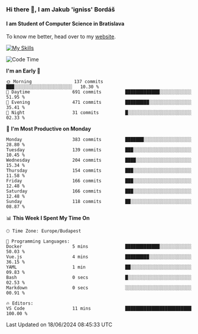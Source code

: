 ### Hi there 👋, I am Jakub 'igniss' Bordáš

#### I am Student of Computer Science in Bratislava
To know me better, head over to my [website](https://bordas.sk).

[![My Skills](https://skillicons.dev/icons?i=js,html,css,figma,svelte,java,kotlin,python,postgresql,typescript,nest,nodejs)](https://bordas.sk)


<!--START_SECTION:waka-->
![Code Time](http://img.shields.io/badge/Code%20Time-1%2C480%20hrs%2016%20mins-blue)

**I'm an Early 🐤** 

```text
🌞 Morning                137 commits         ███░░░░░░░░░░░░░░░░░░░░░░   10.30 % 
🌆 Daytime                691 commits         █████████████░░░░░░░░░░░░   51.95 % 
🌃 Evening                471 commits         █████████░░░░░░░░░░░░░░░░   35.41 % 
🌙 Night                  31 commits          █░░░░░░░░░░░░░░░░░░░░░░░░   02.33 % 
```
📅 **I'm Most Productive on Monday** 

```text
Monday                   383 commits         ███████░░░░░░░░░░░░░░░░░░   28.80 % 
Tuesday                  139 commits         ███░░░░░░░░░░░░░░░░░░░░░░   10.45 % 
Wednesday                204 commits         ████░░░░░░░░░░░░░░░░░░░░░   15.34 % 
Thursday                 154 commits         ███░░░░░░░░░░░░░░░░░░░░░░   11.58 % 
Friday                   166 commits         ███░░░░░░░░░░░░░░░░░░░░░░   12.48 % 
Saturday                 166 commits         ███░░░░░░░░░░░░░░░░░░░░░░   12.48 % 
Sunday                   118 commits         ██░░░░░░░░░░░░░░░░░░░░░░░   08.87 % 
```


📊 **This Week I Spent My Time On** 

```text
🕑︎ Time Zone: Europe/Budapest

💬 Programming Languages: 
Docker                   5 mins              █████████████░░░░░░░░░░░░   50.03 % 
Vue.js                   4 mins              █████████░░░░░░░░░░░░░░░░   36.15 % 
YAML                     1 min               ██░░░░░░░░░░░░░░░░░░░░░░░   09.83 % 
Bash                     0 secs              █░░░░░░░░░░░░░░░░░░░░░░░░   02.53 % 
Markdown                 0 secs              ░░░░░░░░░░░░░░░░░░░░░░░░░   00.91 % 

🔥 Editors: 
VS Code                  11 mins             █████████████████████████   100.00 % 
```


 Last Updated on 18/06/2024 08:45:33 UTC
<!--END_SECTION:waka-->
